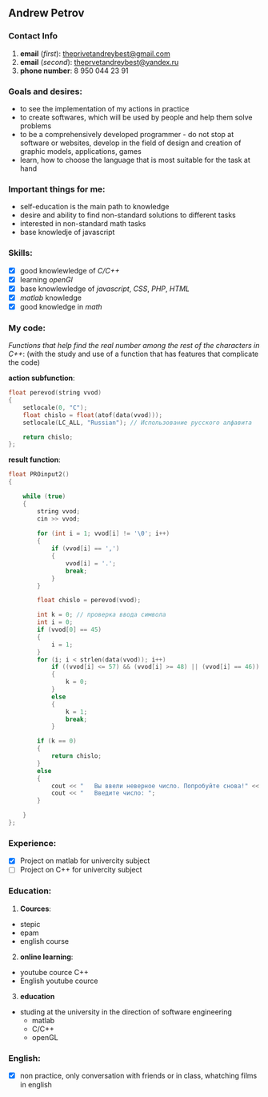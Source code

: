 ## Andrew Petrov   

### Contact Info
1. **email** (*first*): theprivetandreybest@gmail.com  
2. **email** (*second*): theprvetandreybest@yandex.ru
3. **phone number**: 8 950 044 23 91  

### Goals and desires:
* to see the implementation of my actions in practice
* to create softwares, which will be used by people and help them solve problems
* to be a comprehensively developed programmer - do not stop at software or websites, develop in the field of design and creation of graphic models, applications, games
* learn, how to choose the language that is most suitable for the task at hand
 
### Important things for me:
 * self-education is the main path to knowledge
 * desire and ability to find non-standard solutions to different tasks
 * interested in non-standard math tasks
 * base knowledje of javascript 

###  Skills:
- [x] good knowlewledge of *C/C++*
- [x] learning *openGl*
- [x] base knowlewledge of *javascript*, *CSS*, *PHP*, *HTML*
- [x] *matlab* knowledge
- [x] good knowledge in *math*

### My code:

*Functions that help find the real number among the rest of the characters in C++*:
(with the study and use of a function that has features that complicate the code)

**action subfunction**:
```c++
float perevod(string vvod)
{
    setlocale(0, "C"); 
    float chislo = float(atof(data(vvod)));
    setlocale(LC_ALL, "Russian"); // Использование русского алфавита

    return chislo;
};
```

**result function**:

```c++
float PROinput2()
{

    while (true) 
    {
        string vvod; 
        cin >> vvod; 
        
        for (int i = 1; vvod[i] != '\0'; i++)
        {
            if (vvod[i] == ',')
            {
                vvod[i] = '.';
                break;
            }
        }

        float chislo = perevod(vvod);

        int k = 0; // проверка ввода символа
        int i = 0;
        if (vvod[0] == 45)
        {
            i = 1;
        }
        for (i; i < strlen(data(vvod)); i++)
            if ((vvod[i] <= 57) && (vvod[i] >= 48) || (vvod[i] == 46))
            {
                k = 0;
            }
            else
            {
                k = 1;
                break;
            }

        if (k == 0)
        {
            return chislo;
        }
        else
        {
            cout << "   Вы ввели неверное число. Попробуйте снова!" << endl;
            cout << "   Введите число: ";
        }

    }
};
```

### Experience:
- [x] Project on matlab for univercity subject
- [ ] Project on C++ for univercity subject

### Education: 

1. **Cources**:

* stepic
* epam
* english course

2. **online learning**: 
* youtube cource C++
* English youtube cource

3. **education**

* studing at the university in the direction of software engineering
    - matlab
    - C/C++
    - openGL

### English:
- [x] non practice, only conversation with friends or in class, whatching films in english

